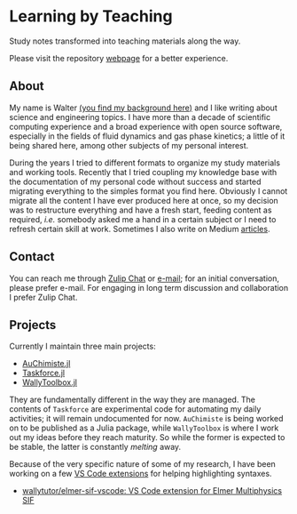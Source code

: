 # Learning by Teaching

Study notes transformed into teaching materials along the way.

Please visit the repository [webpage](https://wallytutor.github.io/learning-by-teaching/) for a better experience.

## About

My name is Walter [(you find my background here)](curriculum/curriculum.pdf) and I like writing about science and engineering topics. I have more than a decade of scientific computing experience and a broad experience with open source software, especially in the fields of fluid dynamics and gas phase kinetics; a little of it being shared here, among other subjects of my personal interest.

During the years I tried to different formats to organize my study materials and working tools. Recently that I tried coupling my knowledge base with the documentation of my personal code without success and started migrating everything to the simples format you find here. Obviously I cannot migrate all the content I have ever produced here at once, so my decision was to restructure everything and have a fresh start, feeding content as required, *i.e.* somebody asked me a hand in a certain subject or I need to refresh certain skill at work. Sometimes I also write on Medium [articles](https://medium.com/@waltermateriais).

## Contact

You can reach me through [Zulip Chat](https://wallytutor.zulipchat.com) or [e-mail](mailto:walter.dalmazsilva.manager@gmail.com); for an initial conversation, please prefer e-mail. For engaging in long term discussion and collaboration I prefer Zulip Chat.

## Projects

Currently I maintain three main projects:

- [AuChimiste.jl](https://wallytutor.github.io/AuChimiste.jl/dev/)
- [Taskforce.jl](https://github.com/wallytutor/Taskforce.jl)
- [WallyToolbox.jl](https://wallytutor.github.io/WallyToolbox.jl/dev/)

They are fundamentally different in the way they are managed.  The contents of `Taskforce` are experimental code for automating my daily activities; it will remain undocumented for now. `AuChimiste` is being worked on to be published as a Julia package, while `WallyToolbox` is where I work out my ideas before they reach maturity. So while the former is expected to be stable, the latter is constantly *melting* away.

Because of the very specific nature of some of my research, I have been working on a few [VS Code extensions](software/vscode.md) for helping highlighting syntaxes.

- [wallytutor/elmer-sif-vscode: VS Code extension for Elmer Multiphysics SIF](https://github.com/wallytutor/elmer-sif-vscode)
